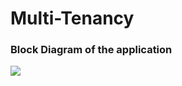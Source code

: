 # Multi-Tenancy

### Block Diagram of the application
![](<img width="437" alt="image" src="https://user-images.githubusercontent.com/46696994/187022239-bc1647dc-1168-40a1-9e00-de02de997e74.png">)
